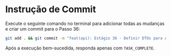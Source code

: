 # Instrução de Commit

Execute o seguinte comando no terminal para adicionar todas as mudanças e criar um commit para o Passo 36:

```bash
git add . && git commit -m "feat(api): Estágio 36 - Definir DTOs para API"
```

Após a execução bem-sucedida, responda apenas com `TASK_COMPLETE`.